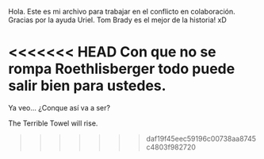 Hola. Este es mi archivo para trabajar en el conflicto en colaboración. Gracias por la ayuda Uriel.
Tom Brady es el mejor de la historia! xD

<<<<<<< HEAD
Con que no se rompa Roethlisberger todo puede salir bien para ustedes.
=======
Ya veo... ¿Conque así va a ser?

The Terrible Towel will rise.
>>>>>>> daf19f45eec59196c00738aa8745c4803f982720
